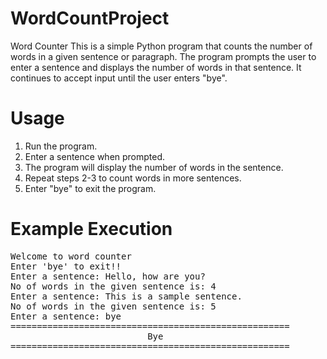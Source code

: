 # WordCountProject
Word Counter
This is a simple Python program that counts the number of words in a given sentence or paragraph. The program prompts the user to enter a sentence and displays the number of words in that sentence. It continues to accept input until the user enters "bye".

# Usage
1. Run the program.
2. Enter a sentence when prompted.
3. The program will display the number of words in the sentence.
4. Repeat steps 2-3 to count words in more sentences.
5. Enter "bye" to exit the program.

# Example Execution 
<pre>
Welcome to word counter
Enter 'bye' to exit!!
Enter a sentence: Hello, how are you?
No of words in the given sentence is: 4
Enter a sentence: This is a sample sentence.
No of words in the given sentence is: 5
Enter a sentence: bye
=====================================================
                          Bye                      
=====================================================
</pre>
